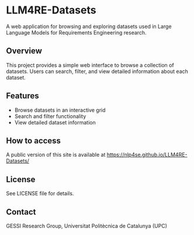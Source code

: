# LLM4RE-Datasets

A web application for browsing and exploring datasets used in Large Language Models for Requirements Engineering research.

## Overview

This project provides a simple web interface to browse a collection of datasets. Users can search, filter, and view detailed information about each dataset.

## Features

- Browse datasets in an interactive grid
- Search and filter functionality
- View detailed dataset information

## How to access

A public version of this site is available at https://nlp4se.github.io/LLM4RE-Datasets/

## License

See LICENSE file for details.

## Contact

GESSI Research Group, Universitat Politècnica de Catalunya (UPC)
